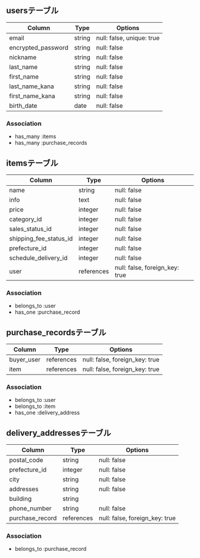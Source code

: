 ## usersテーブル

| Column             | Type   | Options                  |
|--------------------|--------|--------------------------|
| email              | string |null: false, unique: true |
| encrypted_password | string |null: false               |
| nickname           | string |null: false               |
| last_name          | string |null: false               |
| first_name         | string |null: false               |
| last_name_kana     | string |null: false               |
| first_name_kana    | string |null: false               |
| birth_date         | date   |null: false               |


### Association

- has_many :items
- has_many :purchase_records


## itemsテーブル

| Column                 | Type       | Options                       |
|------------------------|------------|-------------------------------|
| name                   | string     |null: false                    |
| info                   | text       |null: false                    |
| price                  | integer    |null: false                    |
| category_id            | integer    |null: false                    |
| sales_status_id        | integer    |null: false                    |
| shipping_fee_status_id | integer    |null: false                    |
| prefecture_id          | integer    |null: false                    |
| schedule_delivery_id   | integer    |null: false                    |
| user                   | references |null: false, foreign_key: true |


### Association

- belongs_to :user
- has_one :purchase_record


## purchase_recordsテーブル

| Column        | Type       | Options                       |
|---------------|------------|-------------------------------|
| buyer_user    | references |null: false, foreign_key: true |
| item          | references |null: false, foreign_key: true |



### Association

- belongs_to :user
- belongs_to :item
- has_one :delivery_address


## delivery_addressesテーブル

| Column          | Type       | Options                       |
|-----------------|------------|-------------------------------|
| postal_code     | string     |null: false                    |
| prefecture_id   | integer    |null: false                    |
| city            | string     |null: false                    |
| addresses       | string     |null: false                    |
| building        | string     |                               |
| phone_number    | string     |null: false                    |
| purchase_record | references |null: false, foreign_key: true |



### Association

- belongs_to :purchase_record